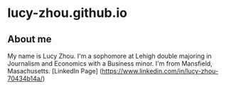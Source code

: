 # lucy-zhou.github.io
## About me
My name is Lucy Zhou. I'm a sophomore at Lehigh double majoring in Journalism and Economics with a Business minor. I'm from Mansfield, Masachusetts. 
[LinkedIn Page] (https://www.linkedin.com/in/lucy-zhou-70434b14a/)
